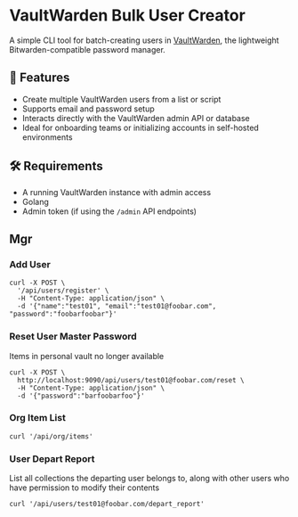# VaultWarden Bulk User Creator

A simple CLI tool for batch-creating users in [VaultWarden](https://github.com/dani-garcia/vaultwarden), the lightweight Bitwarden-compatible password manager.

## 🚀 Features

- Create multiple VaultWarden users from a list or script
- Supports email and password setup
- Interacts directly with the VaultWarden admin API or database
- Ideal for onboarding teams or initializing accounts in self-hosted environments

## 🛠️ Requirements

- A running VaultWarden instance with admin access
- Golang
- Admin token (if using the `/admin` API endpoints)

## Mgr

### Add User

```
curl -X POST \
  '/api/users/register' \
  -H "Content-Type: application/json" \
  -d '{"name":"test01", "email":"test01@foobar.com", "password":"foobarfoobar"}'
```

### Reset User Master Password

Items in personal vault no longer available

```
curl -X POST \
  http://localhost:9090/api/users/test01@foobar.com/reset \
  -H "Content-Type: application/json" \
  -d '{"password":"barfoobarfoo"}'
```

### Org Item List

```
curl '/api/org/items'
```

### User Depart Report

List all collections the departing user belongs to, along with other users who have permission to modify their contents

```
curl '/api/users/test01@foobar.com/depart_report'
```
